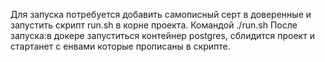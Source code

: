 Для запуска потребуется добавить самописный серт в доверенные и запустить скрипт run.sh в корне проекта. Командой ./run.sh
После запуска:в докере запуститься контейнер postgres, сблидится проект и стартанет с енвами которые прописаны в скрипте.
